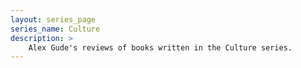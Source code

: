 ```yaml
---
layout: series_page
series_name: Culture
description: >
    Alex Gude's reviews of books written in the Culture series.
---
```


